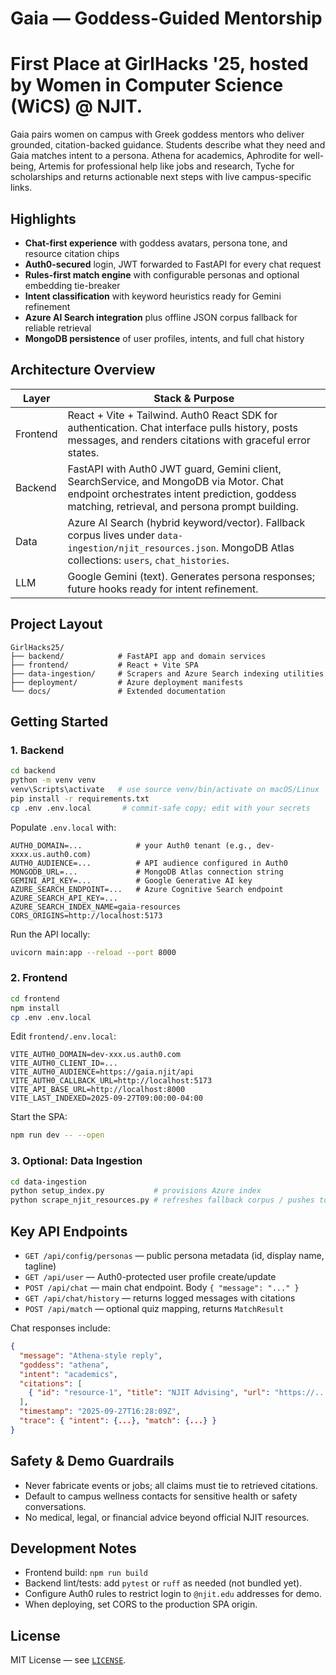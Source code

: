 # Gaia — Goddess-Guided Mentorship
# First Place at GirlHacks '25, hosted by Women in Computer Science (WiCS) @ NJIT.


Gaia pairs women on campus with Greek goddess mentors who deliver grounded, citation-backed guidance. Students describe what they need and Gaia matches intent to a persona. Athena for academics, Aphrodite for well-being, Artemis for professional help like jobs and research, Tyche for scholarships and returns actionable next steps with live campus-specific links.

## Highlights

- **Chat-first experience** with goddess avatars, persona tone, and resource citation chips
- **Auth0-secured** login, JWT forwarded to FastAPI for every chat request
- **Rules-first match engine** with configurable personas and optional embedding tie-breaker
- **Intent classification** with keyword heuristics ready for Gemini refinement
- **Azure AI Search integration** plus offline JSON corpus fallback for reliable retrieval
- **MongoDB persistence** of user profiles, intents, and full chat history

## Architecture Overview

| Layer      | Stack & Purpose |
|------------|-----------------|
| Frontend   | React + Vite + Tailwind. Auth0 React SDK for authentication. Chat interface pulls history, posts messages, and renders citations with graceful error states. |
| Backend    | FastAPI with Auth0 JWT guard, Gemini client, SearchService, and MongoDB via Motor. Chat endpoint orchestrates intent prediction, goddess matching, retrieval, and persona prompt building. |
| Data       | Azure AI Search (hybrid keyword/vector). Fallback corpus lives under `data-ingestion/njit_resources.json`. MongoDB Atlas collections: `users`, `chat_histories`. |
| LLM        | Google Gemini (text). Generates persona responses; future hooks ready for intent refinement. |

## Project Layout

```
GirlHacks25/
├── backend/            # FastAPI app and domain services
├── frontend/           # React + Vite SPA
├── data-ingestion/     # Scrapers and Azure Search indexing utilities
├── deployment/         # Azure deployment manifests
└── docs/               # Extended documentation
```

## Getting Started

### 1. Backend

```bash
cd backend
python -m venv venv
venv\Scripts\activate   # use source venv/bin/activate on macOS/Linux
pip install -r requirements.txt
cp .env .env.local       # commit-safe copy; edit with your secrets
```

Populate `.env.local` with:

```
AUTH0_DOMAIN=...            # your Auth0 tenant (e.g., dev-xxxx.us.auth0.com)
AUTH0_AUDIENCE=...          # API audience configured in Auth0
MONGODB_URL=...             # MongoDB Atlas connection string
GEMINI_API_KEY=...          # Google Generative AI key
AZURE_SEARCH_ENDPOINT=...   # Azure Cognitive Search endpoint
AZURE_SEARCH_API_KEY=...
AZURE_SEARCH_INDEX_NAME=gaia-resources
CORS_ORIGINS=http://localhost:5173
```

Run the API locally:

```bash
uvicorn main:app --reload --port 8000
```

### 2. Frontend

```bash
cd frontend
npm install
cp .env .env.local
```

Edit `frontend/.env.local`:

```
VITE_AUTH0_DOMAIN=dev-xxx.us.auth0.com
VITE_AUTH0_CLIENT_ID=...
VITE_AUTH0_AUDIENCE=https://gaia.njit/api
VITE_AUTH0_CALLBACK_URL=http://localhost:5173
VITE_API_BASE_URL=http://localhost:8000
VITE_LAST_INDEXED=2025-09-27T09:00:00-04:00
```

Start the SPA:

```bash
npm run dev -- --open
```

### 3. Optional: Data Ingestion

```bash
cd data-ingestion
python setup_index.py           # provisions Azure index
python scrape_njit_resources.py # refreshes fallback corpus / pushes to search
```

## Key API Endpoints

- `GET /api/config/personas` — public persona metadata (id, display name, tagline)
- `GET /api/user` — Auth0-protected user profile create/update
- `POST /api/chat` — main chat endpoint. Body `{ "message": "..." }`
- `GET /api/chat/history` — returns logged messages with citations
- `POST /api/match` — optional quiz mapping, returns `MatchResult`

Chat responses include:

```json
{
  "message": "Athena-style reply",
  "goddess": "athena",
  "intent": "academics",
  "citations": [
    { "id": "resource-1", "title": "NJIT Advising", "url": "https://..." }
  ],
  "timestamp": "2025-09-27T16:28:09Z",
  "trace": { "intent": {...}, "match": {...} }
}
```

## Safety & Demo Guardrails

- Never fabricate events or jobs; all claims must tie to retrieved citations.
- Default to campus wellness contacts for sensitive health or safety conversations.
- No medical, legal, or financial advice beyond official NJIT resources.

## Development Notes

- Frontend build: `npm run build`
- Backend lint/tests: add `pytest` or `ruff` as needed (not bundled yet).
- Configure Auth0 rules to restrict login to `@njit.edu` addresses for demo.
- When deploying, set CORS to the production SPA origin.

## License

MIT License — see [`LICENSE`](LICENSE).
